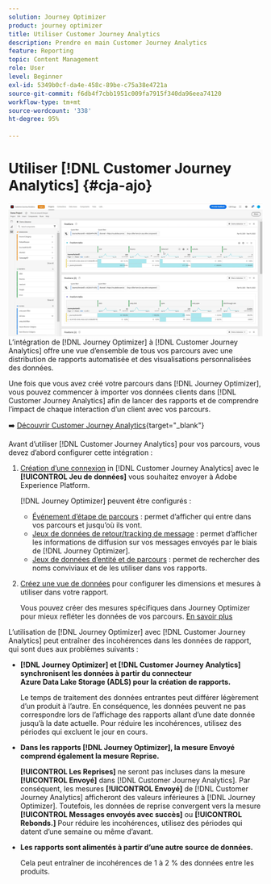 ```yaml
---
solution: Journey Optimizer
product: journey optimizer
title: Utiliser Customer Journey Analytics
description: Prendre en main Customer Journey Analytics
feature: Reporting
topic: Content Management
role: User
level: Beginner
exl-id: 5349b0cf-da4e-458c-89be-c75a38e4721a
source-git-commit: f6db4f7cbb1951c009fa7915f340da96eea74120
workflow-type: tm+mt
source-wordcount: '338'
ht-degree: 95%

---
```


# Utiliser [!DNL Customer Journey Analytics] {#cja-ajo}

![](assets/cja.png)
L’intégration de [!DNL Journey Optimizer] à [!DNL Customer Journey Analytics] offre une vue d’ensemble de tous vos parcours avec une distribution de rapports automatisée et des visualisations personnalisées des données.

Une fois que vous avez créé votre parcours dans [!DNL Journey Optimizer], vous pouvez commencer à importer vos données clients dans [!DNL Customer Journey Analytics] afin de lancer des rapports et de comprendre l’impact de chaque interaction d’un client avec vos parcours.

➡️ [Découvrir Customer Journey Analytics](https://experienceleague.adobe.com/docs/analytics-platform/using/cja-landing.html?lang=fr){target=&quot;_blank&quot;}

Avant d’utiliser [!DNL Customer Journey Analytics] pour vos parcours, vous devez d’abord configurer cette intégration :

1. [Création d’une connexion](https://experienceleague.adobe.com/docs/analytics-platform/using/cja-connections/create-connection.html?lang=fr) in [!DNL Customer Journey Analytics] avec le **[!UICONTROL Jeu de données]** vous souhaitez envoyer à Adobe Experience Platform.

   [!DNL Journey Optimizer] peuvent être configurés :
   * [Événement d’étape de parcours](../start/datasets-query-examples.md#journey-step-event) : permet d’afficher qui entre dans vos parcours et jusqu’où ils vont.
   * [Jeux de données de retour/tracking de message](../start/datasets-query-examples.md#message-feedback-event-dataset) : permet d’afficher les informations de diffusion sur vos messages envoyés par le biais de [!DNL Journey Optimizer].
   * [Jeux de données d’entité et de parcours](../start/datasets-query-examples.md#entity-dataset) : permet de rechercher des noms conviviaux et de les utiliser dans vos rapports.

1. [Créez une vue de données](https://experienceleague.adobe.com/docs/analytics-platform/using/cja-dataviews/create-dataview.html?lang=fr) pour configurer les dimensions et mesures à utiliser dans votre rapport.

   Vous pouvez créer des mesures spécifiques dans Journey Optimizer pour mieux refléter les données de vos parcours. [En savoir plus](https://experienceleague.adobe.com/docs/analytics-platform/using/integrations/ajo.html?lang=fr#configure-the-data-view-to-accommodate-journey-optimizer-dimensions-and-metrics)


L’utilisation de [!DNL Journey Optimizer] avec [!DNL Customer Journey Analytics] peut entraîner des incohérences dans les données de rapport, qui sont dues aux problèmes suivants :

* **[!DNL Journey Optimizer] et [!DNL Customer Journey Analytics] synchronisent les données à partir du connecteur Azure Data Lake Storage (ADLS) pour la création de rapports.**

   Le temps de traitement des données entrantes peut différer légèrement d’un produit à l’autre. En conséquence, les données peuvent ne pas correspondre lors de l’affichage des rapports allant d’une date donnée jusqu’à la date actuelle. Pour réduire les incohérences, utilisez des périodes qui excluent le jour en cours.

* **Dans les rapports [!DNL Journey Optimizer], la mesure Envoyé comprend également la mesure Reprise.**

   **[!UICONTROL Les Reprises]** ne seront pas incluses dans la mesure **[!UICONTROL Envoyé]** dans [!DNL Customer Journey Analytics]. Par conséquent, les mesures **[!UICONTROL Envoyé]** de [!DNL Customer Journey Analytics] afficheront des valeurs inférieures à [!DNL Journey Optimizer]. Toutefois, les données de reprise convergent vers la mesure **[!UICONTROL Messages envoyés avec succès]** ou **[!UICONTROL Rebonds.]**
Pour réduire les incohérences, utilisez des périodes qui datent d’une semaine ou même d’avant.

* **Les rapports sont alimentés à partir d’une autre source de données.**

   Cela peut entraîner de incohérences de 1 à 2 % des données entre les produits. 
